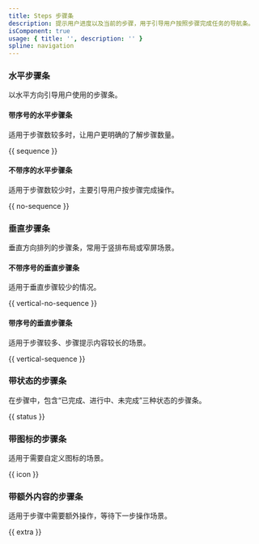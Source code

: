 ```yaml
---
title: Steps 步骤条
description: 提示用户进度以及当前的步骤，用于引导用户按照步骤完成任务的导航条。
isComponent: true
usage: { title: '', description: '' }
spline: navigation
---
```


### 水平步骤条
以水平方向引导用户使用的步骤条。

#### 带序号的水平步骤条
适用于步骤数较多时，让用户更明确的了解步骤数量。

{{ sequence }}

#### 不带序的水平步骤条

适用于步骤数较少时，主要引导用户按步骤完成操作。

{{ no-sequence }}

### 垂直步骤条

垂直方向排列的步骤条，常用于竖排布局或窄屏场景。
#### 不带序号的垂直步骤条

适用于垂直步骤较少的情况。

{{ vertical-no-sequence }}

#### 带序号的垂直步骤条
适用于步骤较多、步骤提示内容较长的场景。

{{ vertical-sequence }}

### 带状态的步骤条
在步骤中，包含“已完成、进行中、未完成”三种状态的步骤条。

{{ status }}
### 带图标的步骤条

适用于需要自定义图标的场景。

{{ icon }}

### 带额外内容的步骤条

适用于步骤中需要额外操作，等待下一步操作场景。

{{ extra }}
